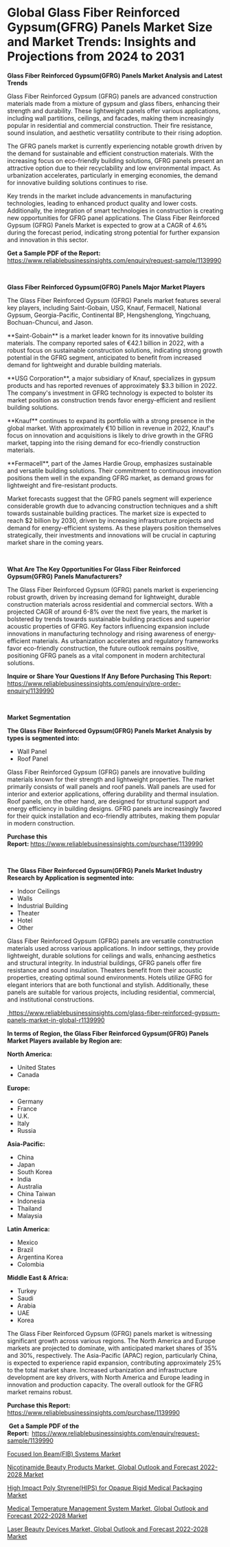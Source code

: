 <p><h1>Global Glass Fiber Reinforced Gypsum(GFRG) Panels Market Size and Market Trends: Insights and Projections from 2024 to 2031</h1></p><p><strong>Glass Fiber Reinforced Gypsum(GFRG) Panels Market Analysis and Latest Trends</strong></p>
<p><p>Glass Fiber Reinforced Gypsum (GFRG) panels are advanced construction materials made from a mixture of gypsum and glass fibers, enhancing their strength and durability. These lightweight panels offer various applications, including wall partitions, ceilings, and facades, making them increasingly popular in residential and commercial construction. Their fire resistance, sound insulation, and aesthetic versatility contribute to their rising adoption.</p><p>The GFRG panels market is currently experiencing notable growth driven by the demand for sustainable and efficient construction materials. With the increasing focus on eco-friendly building solutions, GFRG panels present an attractive option due to their recyclability and low environmental impact. As urbanization accelerates, particularly in emerging economies, the demand for innovative building solutions continues to rise.</p><p>Key trends in the market include advancements in manufacturing technologies, leading to enhanced product quality and lower costs. Additionally, the integration of smart technologies in construction is creating new opportunities for GFRG panel applications. The Glass Fiber Reinforced Gypsum (GFRG) Panels Market is expected to grow at a CAGR of 4.6% during the forecast period, indicating strong potential for further expansion and innovation in this sector.</p></p>
<p><strong>Get a Sample PDF of the Report:&nbsp;</strong> <a href="https://www.reliablebusinessinsights.com/enquiry/request-sample/1139990?utm_campaign=41&utm_medium=2&utm_source=Github&utm_content=ia&utm_term=14102024&utm_id=glass-fiber-reinforced-gypsumgfrg-panels">https://www.reliablebusinessinsights.com/enquiry/request-sample/1139990</a></p>
<p>&nbsp;</p>
<p><strong>Glass Fiber Reinforced Gypsum(GFRG) Panels Major Market Players</strong></p>
<p><p>The Glass Fiber Reinforced Gypsum (GFRG) Panels market features several key players, including Saint-Gobain, USG, Knauf, Fermacell, National Gypsum, Georgia-Pacific, Continental BP, Hengshenglong, Yingchuang, Bochuan-Chuncui, and Jason. </p><p>**Saint-Gobain** is a market leader known for its innovative building materials. The company reported sales of €42.1 billion in 2022, with a robust focus on sustainable construction solutions, indicating strong growth potential in the GFRG segment, anticipated to benefit from increased demand for lightweight and durable building materials.</p><p>**USG Corporation**, a major subsidiary of Knauf, specializes in gypsum products and has reported revenues of approximately $3.3 billion in 2022. The company's investment in GFRG technology is expected to bolster its market position as construction trends favor energy-efficient and resilient building solutions.</p><p>**Knauf** continues to expand its portfolio with a strong presence in the global market. With approximately €10 billion in revenue in 2022, Knauf's focus on innovation and acquisitions is likely to drive growth in the GFRG market, tapping into the rising demand for eco-friendly construction materials.</p><p>**Fermacell**, part of the James Hardie Group, emphasizes sustainable and versatile building solutions. Their commitment to continuous innovation positions them well in the expanding GFRG market, as demand grows for lightweight and fire-resistant products.</p><p>Market forecasts suggest that the GFRG panels segment will experience considerable growth due to advancing construction techniques and a shift towards sustainable building practices. The market size is expected to reach $2 billion by 2030, driven by increasing infrastructure projects and demand for energy-efficient systems. As these players position themselves strategically, their investments and innovations will be crucial in capturing market share in the coming years.</p></p>
<p>&nbsp;</p>
<p><strong>What Are The Key Opportunities For Glass Fiber Reinforced Gypsum(GFRG) Panels Manufacturers?</strong></p>
<p><p>The Glass Fiber Reinforced Gypsum (GFRG) panels market is experiencing robust growth, driven by increasing demand for lightweight, durable construction materials across residential and commercial sectors. With a projected CAGR of around 6-8% over the next five years, the market is bolstered by trends towards sustainable building practices and superior acoustic properties of GFRG. Key factors influencing expansion include innovations in manufacturing technology and rising awareness of energy-efficient materials. As urbanization accelerates and regulatory frameworks favor eco-friendly construction, the future outlook remains positive, positioning GFRG panels as a vital component in modern architectural solutions.</p></p>
<p><strong>Inquire or Share Your Questions If Any Before Purchasing This Report:</strong> <a href="https://www.reliablebusinessinsights.com/enquiry/pre-order-enquiry/1139990?utm_campaign=41&utm_medium=2&utm_source=Github&utm_content=ia&utm_term=14102024&utm_id=glass-fiber-reinforced-gypsumgfrg-panels">https://www.reliablebusinessinsights.com/enquiry/pre-order-enquiry/1139990</a></p>
<p>&nbsp;</p>
<p><strong>Market Segmentation</strong></p>
<p><strong>The Glass Fiber Reinforced Gypsum(GFRG) Panels Market Analysis by types is segmented into:</strong></p>
<p><ul><li>Wall Panel</li><li>Roof Panel</li></ul></p>
<p><p>Glass Fiber Reinforced Gypsum (GFRG) panels are innovative building materials known for their strength and lightweight properties. The market primarily consists of wall panels and roof panels. Wall panels are used for interior and exterior applications, offering durability and thermal insulation. Roof panels, on the other hand, are designed for structural support and energy efficiency in building designs. GFRG panels are increasingly favored for their quick installation and eco-friendly attributes, making them popular in modern construction.</p></p>
<p><strong>Purchase this Report:&nbsp;</strong><a href="https://www.reliablebusinessinsights.com/purchase/1139990?utm_campaign=41&utm_medium=2&utm_source=Github&utm_content=ia&utm_term=14102024&utm_id=glass-fiber-reinforced-gypsumgfrg-panels">https://www.reliablebusinessinsights.com/purchase/1139990</a></p>
<p>&nbsp;</p>
<p><strong>The Glass Fiber Reinforced Gypsum(GFRG) Panels Market Industry Research by Application is segmented into:</strong></p>
<p><ul><li>Indoor Ceilings</li><li>Walls</li><li>Industrial Building</li><li>Theater</li><li>Hotel</li><li>Other</li></ul></p>
<p><p>Glass Fiber Reinforced Gypsum (GFRG) panels are versatile construction materials used across various applications. In indoor settings, they provide lightweight, durable solutions for ceilings and walls, enhancing aesthetics and structural integrity. In industrial buildings, GFRG panels offer fire resistance and sound insulation. Theaters benefit from their acoustic properties, creating optimal sound environments. Hotels utilize GFRG for elegant interiors that are both functional and stylish. Additionally, these panels are suitable for various projects, including residential, commercial, and institutional constructions.</p></p>
<p><a href="https://www.reliablebusinessinsights.com/glass-fiber-reinforced-gypsum-panels-market-in-global-r1139990?utm_campaign=41&utm_medium=2&utm_source=Github&utm_content=ia&utm_term=14102024&utm_id=glass-fiber-reinforced-gypsumgfrg-panels">&nbsp;https://www.reliablebusinessinsights.com/glass-fiber-reinforced-gypsum-panels-market-in-global-r1139990</a></p>
<p><strong>In terms of Region, the Glass Fiber Reinforced Gypsum(GFRG) Panels Market Players available by Region are:</strong></p>
<p>
    <p> <strong> North America: </strong>
        <ul>
            <li>United States</li>
            <li>Canada</li>
        </ul>
        </p> 
    <p> <strong> Europe: </strong>
        <ul>
            <li>Germany</li>
            <li>France</li>
            <li>U.K.</li>
            <li>Italy</li>
            <li>Russia</li>
        </ul>
        </p> 
    <p> <strong> Asia-Pacific: </strong>
        <ul>
            <li>China</li>
            <li>Japan</li>
            <li>South Korea</li>
            <li>India</li>
            <li>Australia</li>
            <li>China Taiwan</li>
            <li>Indonesia</li>
            <li>Thailand</li>
            <li>Malaysia</li>
        </ul>
        </p> 
    <p> <strong> Latin America: </strong>
        <ul>
            <li>Mexico</li>
            <li>Brazil</li>
            <li>Argentina Korea</li>
            <li>Colombia</li>
        </ul>
        </p> 
    <p> <strong> Middle East & Africa: </strong>
        <ul>
            <li>Turkey</li>
            <li>Saudi</li>
            <li>Arabia</li>
            <li>UAE</li>
            <li>Korea</li>
        </ul>
    </p>
    </p>
<p><p>The Glass Fiber Reinforced Gypsum (GFRG) panels market is witnessing significant growth across various regions. The North America and Europe markets are projected to dominate, with anticipated market shares of 35% and 30%, respectively. The Asia-Pacific (APAC) region, particularly China, is expected to experience rapid expansion, contributing approximately 25% to the total market share. Increased urbanization and infrastructure development are key drivers, with North America and Europe leading in innovation and production capacity. The overall outlook for the GFRG market remains robust.</p></p>
<p><strong>Purchase this Report: </strong><a href="https://www.reliablebusinessinsights.com/purchase/1139990?utm_campaign=41&utm_medium=2&utm_source=Github&utm_content=ia&utm_term=14102024&utm_id=glass-fiber-reinforced-gypsumgfrg-panels">https://www.reliablebusinessinsights.com/purchase/1139990</a></p>
<p>&nbsp;<strong>Get a Sample PDF of the Report:&nbsp;&nbsp;</strong><a href="https://www.reliablebusinessinsights.com/enquiry/request-sample/1139990?utm_campaign=41&utm_medium=2&utm_source=Github&utm_content=ia&utm_term=14102024&utm_id=glass-fiber-reinforced-gypsumgfrg-panels">https://www.reliablebusinessinsights.com/enquiry/request-sample/1139990</a></p>
<p><strong></strong></p>
<p><p><a href="https://github.com/maximinauago/Market-Research-Report-List-1/blob/main/focused-ion-beamfib-systems-market.md?utm_campaign=41&utm_medium=2&utm_source=Github&utm_content=ia&utm_term=14102024&utm_id=glass-fiber-reinforced-gypsumgfrg-panels">Focused Ion Beam(FIB) Systems Market</a></p><p><a href="https://www.linkedin.com/pulse/future-trends-global-nicotinamide-beauty-products-market-outlook-ulsrf?trk=public_post_embed_feed-article-content&utm_campaign=41&utm_medium=2&utm_source=Github&utm_content=ia&utm_term=14102024&utm_id=glass-fiber-reinforced-gypsumgfrg-panels">Nicotinamide Beauty Products Market, Global Outlook and Forecast 2022-2028 Market</a></p><p><a href="https://github.com/WayneGriffin411/Market-Research-Report-List-1/blob/main/high-impact-poly-styrenehips-for-opaque-rigid-medical-packaging-market.md?utm_campaign=41&utm_medium=2&utm_source=Github&utm_content=ia&utm_term=14102024&utm_id=glass-fiber-reinforced-gypsumgfrg-panels">High Impact Poly Styrene(HIPS) for Opaque Rigid Medical Packaging Market</a></p><p><a href="https://www.linkedin.com/pulse/medical-temperature-management-system-market-global-outlook-forecast-dtedf?trk=public_post_embed_feed-article-content&utm_campaign=41&utm_medium=2&utm_source=Github&utm_content=ia&utm_term=14102024&utm_id=glass-fiber-reinforced-gypsumgfrg-panels">Medical Temperature Management System Market, Global Outlook and Forecast 2022-2028 Market</a></p><p><a href="https://www.linkedin.com/pulse/global-laser-beauty-devices-market-outlook-forecast-2022-2028-eth1f?trk=public_post_embed_feed-article-content&utm_campaign=41&utm_medium=2&utm_source=Github&utm_content=ia&utm_term=14102024&utm_id=glass-fiber-reinforced-gypsumgfrg-panels">Laser Beauty Devices Market, Global Outlook and Forecast 2022-2028 Market</a></p></p>
